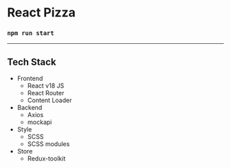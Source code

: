 # React Pizza

### `npm run start`

---
## Tech Stack
- Frontend
  - React v18 JS
  - React Router
  - Content Loader
- Backend
  - Axios
  - mockapi
- Style
  - SCSS
  - SCSS modules
- Store
  - Redux-toolkit
